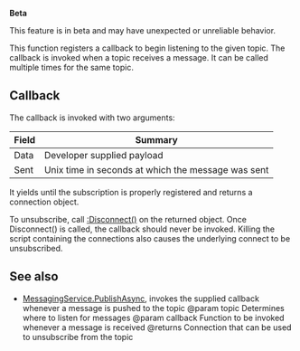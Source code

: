 **Beta**

This feature is in beta and may have unexpected or unreliable behavior.

This function registers a callback to begin listening to the given topic. The callback is invoked when a topic receives a message. It can be called multiple times for the same topic.

## Callback

The callback is invoked with two arguments:

| Field | Summary |
| --- | --- |
| Data | Developer supplied payload |
| Sent | Unix time in seconds at which the message was sent |

It yields until the subscription is properly registered and returns a connection object.

To unsubscribe, call [:Disconnect()](https://developer.roblox.com/search#stq=RBXScriptConnection) on the returned object. Once Disconnect() is called, the callback should never be invoked. Killing the script containing the connections also causes the underlying connect to be unsubscribed.

## See also

  - [MessagingService.PublishAsync](https://developer.roblox.com/api-reference/function/MessagingService/PublishAsync), invokes the supplied callback whenever a message is pushed to the topic
@param topic Determines where to listen for messages
@param callback Function to be invoked whenever a message is received
@returns Connection that can be used to unsubscribe from the topic